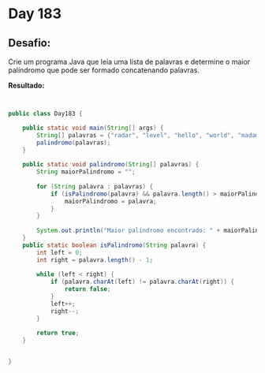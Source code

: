 # Day 183

## Desafio:

Crie um programa Java que leia uma lista de palavras e determine o maior palíndromo que pode ser formado concatenando palavras.	

**Resultado:**

```java


public class Day183 {

    public static void main(String[] args) {
        String[] palavras = {"radar", "level", "hello", "world", "madam", "racecar", "noon"};
        palindromo(palavras);
    }
    
    public static void palindromo(String[] palavras) {
        String maiorPalindromo = "";
        
        for (String palavra : palavras) {
            if (isPalindromo(palavra) && palavra.length() > maiorPalindromo.length()) {
                maiorPalindromo = palavra;
            }
        }
        
        System.out.println("Maior palíndromo encontrado: " + maiorPalindromo);
    }
    public static boolean isPalindromo(String palavra) {
        int left = 0;
        int right = palavra.length() - 1;
        
        while (left < right) {
            if (palavra.charAt(left) != palavra.charAt(right)) {
                return false;
            }
            left++;
            right--;
        }
        
        return true;
    }


}
